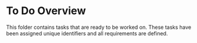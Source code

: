 # To Do Overview

This folder contains tasks that are ready to be worked on. These tasks have been assigned unique identifiers and all requirements are defined.